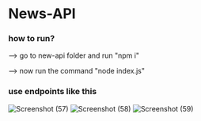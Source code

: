 # News-API

### how to run?

--> go to new-api folder and run "npm i"

--> now run the command "node index.js"

### use endpoints like this

![Screenshot (57)](https://user-images.githubusercontent.com/70270506/194738632-0aec846a-d60e-477e-a433-21531365c7f5.png)
![Screenshot (58)](https://user-images.githubusercontent.com/70270506/194738634-d57ee919-236e-4465-83d5-eb728e613410.png)
![Screenshot (59)](https://user-images.githubusercontent.com/70270506/194738636-5278eb36-4566-4f3d-be29-5763a9e495ab.png)
